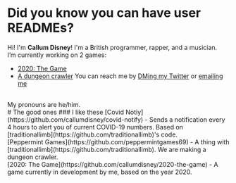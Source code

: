 # Did you know you can have user READMEs?

Hi! I'm **Callum Disney**! I'm a British programmer, rapper, and a musician.
<br>
I’m currently working on 2 games:
- [2020: The Game](https://github.com/callumdisney/2020-the-game)
- [A dungeon crawler](https://github.com/peppermintgames69/dungeon-crawler)
You can reach me by [DMing my Twitter](https://twitter.com/CallumDisney) or [emailing me](mailto:hello@bigmancallum.tk)
<br>
My pronouns are he/him.
<br>
# The good ones
### I like these
[Covid Notiy](https://github.com/callumdisney/covid-notify) - Sends a notification every 4 hours to alert you of current COVID-19 numbers. Based on [traditionallimb](https://github.com/traditionallimb)'s code.
<br>
[Peppermint Games](https://github.com/peppermintgames69) - A thing with [traditionallimb](https://github.com/traditionallimb). We are making a dungeon crawler.
<br>
[2020: The Game](https://github.com/callumdisney/2020-the-game) - A game currently in development by me, based on the year 2020.
